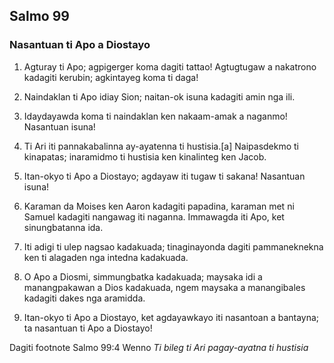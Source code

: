 Salmo 99
--------

### Nasantuan ti Apo a Diostayo

1. Agturay ti Apo; agpigerger koma dagiti tattao!
   Agtugtugaw a nakatrono kadagiti kerubin; agkintayeg koma ti daga!
2. Naindaklan ti Apo idiay Sion;
   naitan-ok isuna kadagiti amin nga ili.
3. Idaydayawda koma ti naindaklan ken nakaam-amak a naganmo!
   Nasantuan isuna!
4. Ti Ari iti pannakabalinna ay-ayatenna ti hustisia.[a]
   Naipasdekmo ti kinapatas;
   inaramidmo ti hustisia     ken kinalinteg ken Jacob.
5. Itan-okyo ti Apo a Diostayo;
   agdayaw iti tugaw ti sakana!
   Nasantuan isuna!

6. Karaman da Moises ken Aaron kadagiti papadina, karaman met ni Samuel kadagiti nangawag iti naganna.
   Immawagda iti Apo, ket sinungbatanna ida.
7. Iti adigi ti ulep nagsao kadakuada;     tinaginayonda dagiti pammaneknekna
   ken ti alagaden nga intedna kadakuada.

8. O Apo a Diosmi, simmungbatka kadakuada;
   maysaka idi a manangpakawan a Dios kadakuada, ngem maysaka a manangibales kadagiti dakes nga aramidda.
9. Itan-okyo ti Apo a Diostayo, ket agdayawkayo iti nasantoan a bantayna;
   ta nasantuan ti Apo a Diostayo!

Dagiti footnote
Salmo 99:4 Wenno *Ti bileg ti Ari pagay-ayatna ti hustisia*